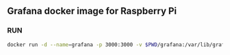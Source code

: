 Grafana docker image for Raspberry Pi
---
### RUN

```bash
docker run -d --name=grafana -p 3000:3000 -v $PWD/grafana:/var/lib/grafana yowidin/grafana-rpi
```

